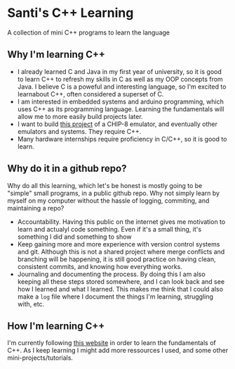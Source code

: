 # Santi's C++ Learning 
A collection of mini C++ programs to learn the language
## Why I'm learning C++
- I already learned C and Java in my first year of university, so it is good to learn C++ to refresh my skills in C as well as my OOP concepts from Java. I believe C is a poweful and interesting language, so I'm excited to learnabout C++, often considered a superset of C.
- I am interested in embedded systems and arduino programming, which uses C++ as its programming language. Learning the fundamentals will allow me to more easily build projects later.
- I want to build [this project](https://austinmorlan.com/posts/chip8_emulator/) of a CHIP-8 emulator, and eventually other emulators and systems. They require C++.
- Many hardware internships require proficiency in C/C++, so it is good to learn.
## Why do it in a github repo?
Why do all this learning, which let's be honest is mostly going to be "simple" small programs, in a public github repo. Why not simply learn by myself on my computer without the hassle of logging, commiting, and maintaining a repo?
- Accountability. Having this public on the internet gives me motivation to learn and actualyl code something. Even if it's a small thing, it's something I did and something to show
- Keep gaining more and more experience with version control systems and git. Although this is not a shared project where merge conflicts and branching will be happening, it is still good practice on having clean, consistent commits, and knowing how everything works.
- Journaling and documenting the process. By doing this I am also keeping all these steps stored somewhere, and I can look back and see how I learned and what I learned. This makes me think that I could also make a `log` file where I document the things I'm learning, struggling with, etc.
## How I'm learning C++
I'm currently following [this website](https://www.learncpp.com/) in order to learn the fundamentals of C++. As I keep learning I might add more ressources I used, and some other mini-projects/tutorials.

